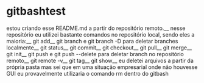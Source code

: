 # gitbashtest
estou criando esse README.md a partir do repositório remoto.__
nesse repositório eu utilizei bastante comandos no repositório local, sendo eles a maioria:__
git add__
git branch e git branch -D para deletar branches localmente__
git status__
git commit__
git checkout__
git pull__
git merge__
git init__
git push e git push --delete para deletar branch no repositório remoto__
git remote -v__
git tag__
git show__
eu deletei arquivos a partir da própria pasta mas sei que em uma situação empresarial onde não houvesse GUI eu provavelmente utilizaria o comando rm dentro do gitbash
